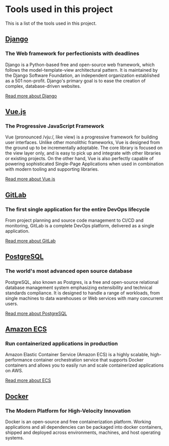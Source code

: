 # Tools used in this project

This is a list of the tools used in this project.


<technology image="django.jpg" />

## [Django](https://www.djangoproject.com/)

### The Web framework for perfectionists with deadlines

Django is a Python-based free and open-source web framework, which follows the model-template-view architectural pattern. It is maintained by the Django Software Foundation, an independent organization established as a 501 non-profit. Django's primary goal is to ease the creation of complex, database-driven websites.

[Read more about Django](https://www.djangoproject.com/)


<technology image="vue.png" />

## [Vue.js](https://vuejs.org/)

### The Progressive JavaScript Framework

Vue (pronounced /vjuː/, like view) is a progressive framework for building user interfaces. Unlike other monolithic frameworks, Vue is designed from the ground up to be incrementally adoptable. The core library is focused on the view layer only, and is easy to pick up and integrate with other libraries or existing projects. On the other hand, Vue is also perfectly capable of powering sophisticated Single-Page Applications when used in combination with modern tooling and supporting libraries.

[Read more about Vue.js](https://vuejs.org/)

<technology image="gitlab.svg" />

## [GitLab](https://gitlab.com/)

### The first single application for the entire DevOps lifecycle

From project planning and source code management to CI/CD and monitoring, GitLab is a complete DevOps platform, delivered as a single application.

[Read more about GitLab](https://gitlab.com/)


<technology image="postgres.png" />

## [PostgreSQL](https://www.postgresql.org/)

### The world's most advanced open source database

PostgreSQL, also known as Postgres, is a free and open-source relational database management system emphasizing extensibility and technical standards compliance. It is designed to handle a range of workloads, from single machines to data warehouses or Web services with many concurrent users.

[Read more about PostgreSQL](https://www.postgresql.org/)

<technology image="ecs.png" />

## [Amazon ECS](https://aws.amazon.com/ecs/)

### Run containerized applications in production

Amazon Elastic Container Service (Amazon ECS) is a highly scalable, high-performance container orchestration service that supports Docker containers and allows you to easily run and scale containerized applications on AWS.

[Read more about ECS](https://aws.amazon.com/ecs/)

<technology image="docker.png" />

## [Docker](https://www.docker.com)

### The Modern Platform for High-Velocity Innovation

Docker is an open-source and free containerization platform.  Working applications and all dependencies can be packaged into docker containers, shipped and deployed across environments, machines, and host operating systems.

